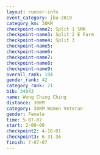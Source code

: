 ```yaml
---
layout: runner-info 
event_category: jbu-2019 
category_km: 30KM 
checkpoint-name2: Split 1 SMK 
checkpoint-name3: Split 2 E Farm 
checkpoint-name4: Split 3 
checkpoint-name5: 
checkpoint-name6: 
checkpoint-name7: 
checkpoint-name8: 
checkpoint-name9: 
overall_rank: 184
gender_rank: 42
category_rank: 21
bib: 34043
name: Wong Ching Ching
distance: 30KM
category: 30KM Women Veteran
gender: Female
time: 5-07-07
start: 2-00-00
checkpoint2: 4-18-01
checkpoint3: 6-31-36
finish: 7-07-07
---
```

